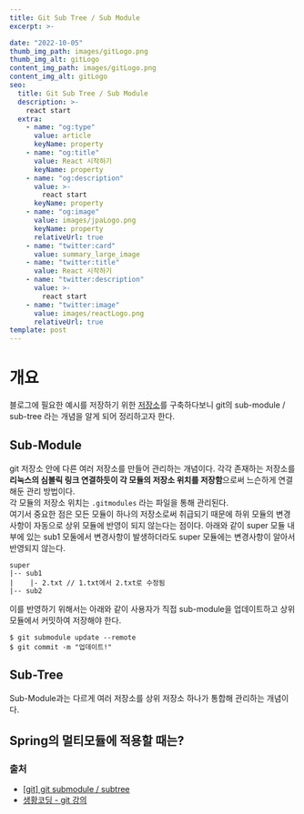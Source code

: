 ```yaml
---
title: Git Sub Tree / Sub Module
excerpt: >-

date: "2022-10-05"
thumb_img_path: images/gitLogo.png
thumb_img_alt: gitLogo
content_img_path: images/gitLogo.png
content_img_alt: gitLogo
seo:
  title: Git Sub Tree / Sub Module
  description: >-
    react start
  extra:
    - name: "og:type"
      value: article
      keyName: property
    - name: "og:title"
      value: React 시작하기
      keyName: property
    - name: "og:description"
      value: >-
        react start
      keyName: property
    - name: "og:image"
      value: images/jpaLogo.png
      keyName: property
      relativeUrl: true
    - name: "twitter:card"
      value: summary_large_image
    - name: "twitter:title"
      value: React 시작하기
    - name: "twitter:description"
      value: >-
        react start
    - name: "twitter:image"
      value: images/reactLogo.png
      relativeUrl: true
template: post
---
```



# 개요
블로그에 필요한 예시를 저장하기 위한 [저장소](https://github.com/sysnar/blog-codes)를 구축하다보니 git의 sub-module / sub-tree 라는 개념을 알게 되어 정리하고자 한다.

## Sub-Module 
git 저장소 안에 다른 여러 저장소를 만들어 관리하는 개념이다. 각각 존재하는 저장소를 **리눅스의 심볼릭 링크 연결하듯이 각 모듈의 저장소 위치를 저장함**으로써 느슨하게 연결해둔 관리 방법이다.  
각 모듈의 저장소 위치는 `.gitmodules` 라는 파일을 통해 관리된다.  
여기서 중요한 점은 모든 모듈이 하나의 저장소로써 취급되기 때문에 하위 모듈의 변경사항이 자동으로 상위 모듈에 반영이 되지 않는다는 점이다.
아래와 같이 super 모듈 내부에 있는 sub1 모둘에서 변경사항이 발생하더라도 super 모듈에는 변경사항이 알아서 반영되지 않는다.

```
super
|-- sub1 
|    |- 2.txt // 1.txt에서 2.txt로 수정됨
|-- sub2
```

이를 반영하기 위해서는 아래와 같이 사용자가 직접 sub-module을 업데이트하고 상위모듈에서 커밋하여 저장해야 한다.
```
$ git submodule update --remote
$ git commit -m "업데이트!"
```

## Sub-Tree
Sub-Module과는 다르게 여러 저장소를 상위 저장소 하나가 통합해 관리하는 개념이다.

## Spring의 멀티모듈에 적용할 때는?

### 출처 
- [[git] git submodule / subtree](https://jammdev.tistory.com/111)
- [생황코딩 - git 강의](https://www.youtube.com/watch?v=TAe4uZqYt6c)